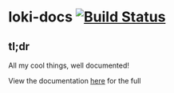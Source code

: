 # loki-docs  [![Build Status](https://travis-ci.com/lokeshreddy007/loki-docs.svg?branch=master)](https://travis-ci.com/lokeshreddy007/loki-docs)

## tl;dr
All my cool things, well documented!

View the documentation [here](https://lokeshreddy007.github.io/loki-docs/) for the full

